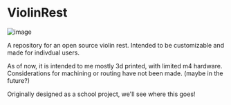 # ViolinRest

![image](https://github.com/aRandomHumanoid/ViolinRest/assets/51519362/0b4c4747-e948-46ea-aece-ffd7263abfc5)


A repository for an open source violin rest. Intended to be customizable and made for indivdual users. 

As of now, it is intended to me mostly 3d printed, with limited m4 hardware. Considerations for machining or routing have not been made. (maybe in the future?)

Originally designed as a school project, we'll see where this goes!
